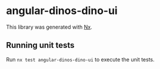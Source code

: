 # angular-dinos-dino-ui

This library was generated with [Nx](https://nx.dev).


## Running unit tests

Run `nx test angular-dinos-dino-ui` to execute the unit tests.

